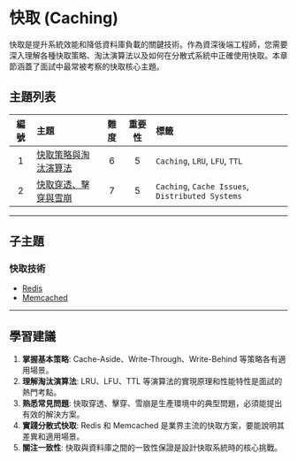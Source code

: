 # 快取 (Caching)

快取是提升系統效能和降低資料庫負載的關鍵技術。作為資深後端工程師，您需要深入理解各種快取策略、淘汰演算法以及如何在分散式系統中正確使用快取。本章節涵蓋了面試中最常被考察的快取核心主題。

## 主題列表

| 編號 | 主題 | 難度 | 重要性 | 標籤 |
| :---: | :--- | :---: | :---: | :--- |
| 1 | [快取策略與淘汰演算法](./caching_strategies_and_eviction_algorithms.md) | 6 | 5 | `Caching`, `LRU`, `LFU`, `TTL` |
| 2 | [快取穿透、擊穿與雪崩](./cache_penetration_breakdown_avalanche.md) | 7 | 5 | `Caching`, `Cache Issues`, `Distributed Systems` |

---

## 子主題

### 快取技術
- [Redis](./Redis/README.md)
- [Memcached](./Memcached/README.md)

---

## 學習建議

1.  **掌握基本策略**: Cache-Aside、Write-Through、Write-Behind 等策略各有適用場景。
2.  **理解淘汰演算法**: LRU、LFU、TTL 等演算法的實現原理和性能特性是面試的熱門考點。
3.  **熟悉常見問題**: 快取穿透、擊穿、雪崩是生產環境中的典型問題，必須能提出有效的解決方案。
4.  **實踐分散式快取**: Redis 和 Memcached 是業界主流的快取方案，要能說明其差異和適用場景。
5.  **關注一致性**: 快取與資料庫之間的一致性保證是設計快取系統時的核心挑戰。
